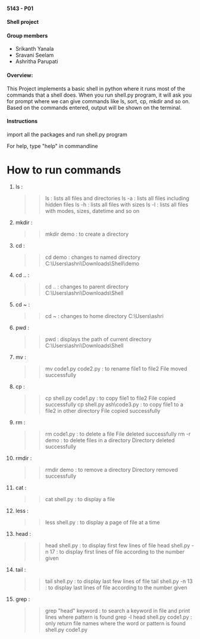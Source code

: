 #### 5143 - P01
#### Shell project

#### Group members

- Srikanth Yanala
- Sravani Seelam
- Ashritha Parupati

#### Overview:
This Project implements a basic shell in python where it runs most of the commands that a shell does.
When you run shell.py program, it will ask you for prompt where we can give commands like ls, sort, cp, mkdir and so on.
Based on the commands entered, output will be shown on the terminal.

#### Instructions

import all the packages and run shell.py program

For help, type "help" in commandline

# How to run commands

1. ls :

   >> ls : lists all files and directories
   >> ls -a : lists all files including hidden files
   >> ls -h : lists all files with sizes
   >> ls -l : lists all files with modes, sizes, datetime and so on

2. mkdir :

   >> mkdir demo : to create a directory

3. cd :

   >> cd demo : changes to named directory
   C:\Users\ashri\Downloads\Shell\demo
   
4. cd .. : 

   >> cd .. : changes to parent directory
   C:\Users\ashri\Downloads\Shell
   
5. cd ~ :

   >> cd ~ : changes to home directory
   C:\Users\ashri

6. pwd :

   >> pwd : displays the path of current directory
   C:\Users\ashri\Downloads\Shell

7. mv :

   >> mv code1.py code2.py : to rename file1 to file2
   File moved successfully

8. cp :

   >> cp shell.py code1.py : to copy file1 to file2
   File copied successfully
   >> cp shell.py ash\code3.py : to copy file1 to a file2 in other directory
   File copied successfully

9. rm :
     >> rm code1.py : to delete a file
     File deleted successfully
     >> rm -r demo : to delete files in a directory
     Directory deleted successfully

10. rmdir :

    >> rmdir demo : to remove a directory
    Directory removed successfully

11. cat :

    >> cat shell.py : to display a file

12. less :

    >> less shell.py : to display a page of file at a time

13. head :

    >> head shell.py : to display first few lines of file
    >> head shell.py -n 17 : to display first lines of file according to the number given
14. tail :

    >> tail shell.py : to display last few lines of file
    >> tail shell.py -n 13 : to display last lines of file according to the number given

15. grep :

    >> grep "head" keyword : to search a keyword in file and print lines where pattern is found
    >> grep -l head shell.py code1.py : only return file names where the word or pattern is found
    shell.py
    code1.py

  


